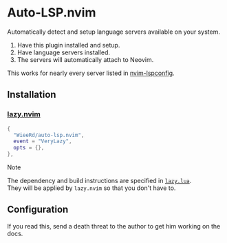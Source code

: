 # Auto-LSP.nvim

Automatically detect and setup language servers available on your system.

1. Have this plugin installed and setup.
2. Have language servers installed.
3. The servers will automatically attach to Neovim.

This works for nearly every server listed in [nvim-lspconfig].

[nvim-lspconfig]: https://github.com/neovim/nvim-lspconfig

## Installation

### [lazy.nvim](https://github.com/folke/lazy.nvim)

```lua
{
  "WieeRd/auto-lsp.nvim",
  event = "VeryLazy",
  opts = {},
},
```

> [!NOTE]
> The dependency and build instructions are specified in [`lazy.lua`](lazy.lua).\
> They will be applied by `lazy.nvim` so that you don't have to.

## Configuration

If you read this, send a death threat to the author to get him working on the docs.
